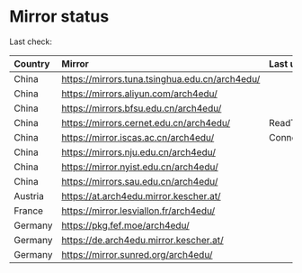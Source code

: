 <script src="./time.js"></script>
# Mirror status
Last check: <script type="text/javascript">localize(1736080805.4290164);</script>

|Country|Mirror|Last update|
|:------|:-----|:----------|
|China|https://mirrors.tuna.tsinghua.edu.cn/arch4edu/|<script type="text/javascript">localize(1736063209);</script>|
|China|https://mirrors.aliyun.com/arch4edu/|<script type="text/javascript">localize(1736063209);</script>|
|China|https://mirrors.bfsu.edu.cn/arch4edu/|<script type="text/javascript">localize(1736015881);</script>|
|China|https://mirrors.cernet.edu.cn/arch4edu/|ReadTimeout|
|China|https://mirror.iscas.ac.cn/arch4edu/|ConnectionError|
|China|https://mirrors.nju.edu.cn/arch4edu/|<script type="text/javascript">localize(1735972768);</script>|
|China|https://mirror.nyist.edu.cn/arch4edu/|<script type="text/javascript">localize(1736063209);</script>|
|China|https://mirrors.sau.edu.cn/arch4edu/|<script type="text/javascript">localize(1731653531);</script>|
|Austria|https://at.arch4edu.mirror.kescher.at/|<script type="text/javascript">localize(1736063209);</script>|
|France|https://mirror.lesviallon.fr/arch4edu/|<script type="text/javascript">localize(1736015881);</script>|
|Germany|https://pkg.fef.moe/arch4edu/|<script type="text/javascript">localize(1736063209);</script>|
|Germany|https://de.arch4edu.mirror.kescher.at/|<script type="text/javascript">localize(1736063209);</script>|
|Germany|https://mirror.sunred.org/arch4edu/|<script type="text/javascript">localize(1736063209);</script>|

<script src="./tablefilter/tablefilter.js"></script>
<script src="./table.js"></script>